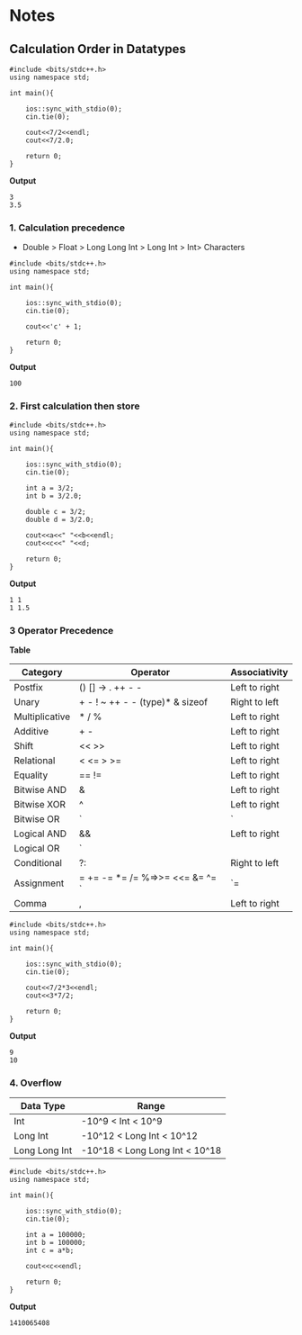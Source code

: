 # Notes 

## Calculation Order in Datatypes 

```
#include <bits/stdc++.h>
using namespace std;

int main(){

	ios::sync_with_stdio(0);   
	cin.tie(0);

	cout<<7/2<<endl;
	cout<<7/2.0;

	return 0;
}
```

__Output__
```
3
3.5
```

### 1. Calculation precedence 

- Double > Float > Long Long Int > Long Int > Int> Characters

```
#include <bits/stdc++.h>
using namespace std;

int main(){

	ios::sync_with_stdio(0);   
	cin.tie(0);

	cout<<'c' + 1;

	return 0;
}
```

__Output__
```
100
```


### 2. First calculation then store

```
#include <bits/stdc++.h>
using namespace std;

int main(){

	ios::sync_with_stdio(0);   
	cin.tie(0);

	int a = 3/2;
	int b = 3/2.0;

	double c = 3/2;
	double d = 3/2.0;
	
	cout<<a<<" "<<b<<endl;
	cout<<c<<" "<<d;

	return 0;
}
```

__Output__
```
1 1
1 1.5
```


### 3 Operator Precedence 

__Table__

|	Category	|	Operator			|	Associativity	|
|--------------|-----------------------|------------------|
|Postfix|() [] -> . ++ - -|Left to right|
|Unary |+ - ! ~ ++ - - (type)* & sizeof 	|Right to left|
|Multiplicative|* / % |	Left to right|
|Additive 	|+ - |	Left to right|
|Shift 	|<< >> |	Left to right|
|Relational|< <= > >= |	Left to right|
|Equality 	|== != |	Left to right|
|Bitwise AND |& 	|Left to right|
|Bitwise XOR |^ 	|Left to right|
|Bitwise OR |`|` |	Left to right|
|Logical AND |&& |	Left to right|
|Logical OR |`||` |	Left to right|
|Conditional |?: |	Right to left|
|Assignment |= += -= *= /= %=>>= <<= &= ^= `|`=		|Right to left|
|Comma 	|, 	|Left to right|

```
#include <bits/stdc++.h>
using namespace std;

int main(){

	ios::sync_with_stdio(0);   
	cin.tie(0);

	cout<<7/2*3<<endl;
	cout<<3*7/2;

	return 0;
}
```

__Output__
```
9
10
```

### 4. Overflow

| Data Type |		Range		|
|-----------|------------------|
| Int		| -10^9 < Int < 10^9 |
| Long Int	| -10^12 < Long Int < 10^12 |
| Long Long Int|	-10^18 < Long Long Int < 10^18 |

```
#include <bits/stdc++.h>
using namespace std;

int main(){

	ios::sync_with_stdio(0);   
	cin.tie(0);

	int a = 100000;
	int b = 100000;
	int c = a*b;

	cout<<c<<endl;

	return 0;
}
```

__Output__

```
1410065408
```